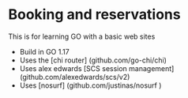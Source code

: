 # Booking and reservations

This is for learning GO with a basic web sites

- Build in GO 1.17
- Uses the [chi router] (github.com/go-chi/chi)
- Uses alex edwards [SCS session management] (github.com/alexedwards/scs/v2)
- Uses [nosurf] (github.com/justinas/nosurf ) 